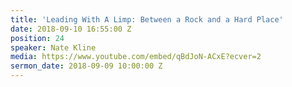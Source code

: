 ```yaml
---
title: 'Leading With A Limp: Between a Rock and a Hard Place'
date: 2018-09-10 16:55:00 Z
position: 24
speaker: Nate Kline
media: https://www.youtube.com/embed/qBdJoN-ACxE?ecver=2
sermon_date: 2018-09-09 10:00:00 Z
---
```


